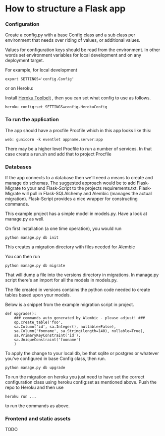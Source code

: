 How to structure a Flask app
=================

### Configuration

Create a config.py with a base Config class  and a sub class per environment that  needs over riding of values, or additional values.

Values for configuration keys should be read from the environment. In other words set environment variables for local development and on any deployment target.

For example, for local development

```
export SETTINGS='config.Config'
```

or on Heroku:

Install [Heroku Toolbelt](https://toolbelt.heroku.com/) , then you can set what config to use as follows.

```
heroku config:set SETTINGS=config.HerokuConfig
```


### To run the application

The app should have a procfile Procfile which in this app looks like this:

```
web: gunicorn -k eventlet appname.server:app
```

There may be a higher level Procfile to run a number of services. In that case create a run.sh and add that to project Procfile


### Databases

If the app connects to a database then we'll need a means to create and manage db schemas. The suggested approach would be to add Flask-Migrate to your and Flask-Script to the projects requirements.txt. Flask-Migrate will pull in Flask-SQLAlchemy and Alembic (manages the actual migration). Flask-Script provides a nice wrapper for constructing commands.

This example project has a simple model in models.py.  Have a look at manage.py as well.

On first installation (a one time operation), you would run

```
python manage.py db init
```

This creates a migration directory with files needed for Alembic

You can then run

```
python manage.py db migrate
```

That will dump a file into the versions directory in migrations. In manage.py script there's an import for all the models in models.py.

The file created in versions contains the python code needed to create tables based upon your models.

Below is a snippet from the example migration script in project.

```
def upgrade():
    ### commands auto generated by Alembic - please adjust! ###
    op.create_table('foo',
    sa.Column('id', sa.Integer(), nullable=False),
    sa.Column('fooname', sa.String(length=140), nullable=True),
    sa.PrimaryKeyConstraint('id'),
    sa.UniqueConstraint('fooname')
    )
```

To apply the change to your local db, be that sqlite or postgres or whatever you've configured in base Config class, then run.

```
python manage.py db upgrade
```

To run the migration on heroku you just need to have set the correct configuration class using heroku config:set as mentioned above. Push the repo to Heroku
and then use

```
heroku run ...
```

to run the commands as above.


### Frontend and static assets

TODO

